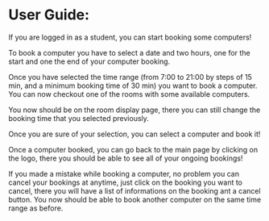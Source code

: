 # User Guide:

If you are logged in as a student, you can start booking some computers!

To book a computer you have to select a date and two hours, one for the start and one the end of your computer booking.


Once you have selected the time range (from 7:00 to 21:00 by steps of 15 min, and a minimum booking time of 30 min) you want to book a computer. You can now checkout one of the rooms with some available computers.

You now should be on the room display page, there you can still change the booking time that you selected previously.

Once you are sure of your selection, you can select a computer and book it!

Once a computer booked, you can go back to the main page by clicking on the logo, there you should be able to see all of your ongoing bookings!


If you made a mistake while booking a computer, no problem you can cancel your bookings at anytime, just click on the booking you want to cancel, there you will have a list of informations on the booking ant a cancel button. You now should be able to book another computer on the same time range as before.